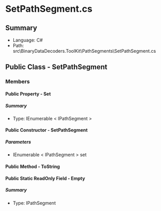 ﻿# SetPathSegment.cs

## Summary

* Language: C#
* Path: src\BinaryDataDecoders.ToolKit\PathSegments\SetPathSegment.cs

## Public Class - SetPathSegment

### Members

#### Public Property - Set

##### Summary

 * Type: IEnumerable < IPathSegment > 

#### Public Constructor - SetPathSegment

#####  Parameters

 - IEnumerable < IPathSegment > set 

#### Public Method - ToString


#### Public Static ReadOnly Field - Empty

##### Summary

 * Type: IPathSegment 

